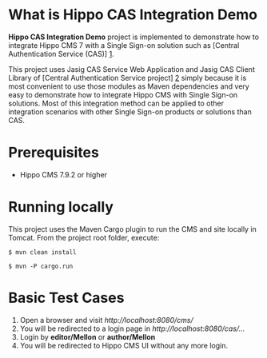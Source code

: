 What is **Hippo CAS Integration Demo**
================================

**Hippo CAS Integration Demo** project is implemented to demonstrate how to integrate Hippo CMS 7 with a Single Sign-on solution such as [Central Authentication Service (CAS)] [1].

This project uses Jasig CAS Service Web Application and Jasig CAS Client Library of [Central Authentication Service project] [2] simply because it is most convenient to use those modules as Maven dependencies and very easy to demonstrate how to integrate Hippo CMS with Single Sign-on solutions. Most of this integration method can be applied to other integration scenarios with other Single Sign-on products or solutions than CAS.



Prerequisites
=============
- Hippo CMS 7.9.2 or higher

Running locally
===============

This project uses the Maven Cargo plugin to run the CMS and site locally in Tomcat.
From the project root folder, execute:

  `$ mvn clean install`
  
  `$ mvn -P cargo.run`


Basic Test Cases
================
  1. Open a browser and visit *http://localhost:8080/cms/*
  1. You will be redirected to a login page in *http://localhost:8080/cas/...*
  1. Login by **editor/Mellon** or **author/Mellon**
  1. You will be redirected to Hippo CMS UI without any more login.



[1]: http://en.wikipedia.org/wiki/Central_Authentication_Service    "Central Authentication Service (CAS)"
[2]: https://www.apereo.org/cas    "Jasig Central Authentication Service project"
[3]: https://github.com/Jasig/cas/wiki/Installation-Guide    "Jasig/cas Installation Guide"
